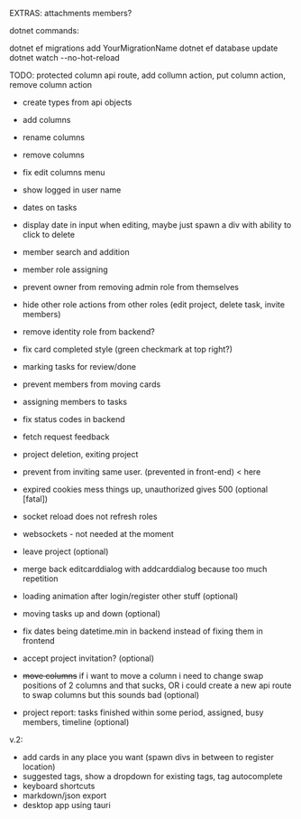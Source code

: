 EXTRAS:
attachments
members?

dotnet commands:

dotnet ef migrations add YourMigrationName
dotnet ef database update
dotnet watch --no-hot-reload

TODO:
protected column api route, add collumn action, put column action, remove column action

- create types from api objects
- add columns
- rename columns
- remove columns
- fix edit columns menu
- show logged in user name
- dates on tasks
- display date in input when editing, maybe just spawn a div with ability to click to delete
- member search and addition
- member role assigning
- prevent owner from removing admin role from themselves
- hide other role actions from other roles (edit project, delete task, invite members)
- remove identity role from backend?
- fix card completed style (green checkmark at top right?)
- marking tasks for review/done
- prevent members from moving cards
- assigning members to tasks
- fix status codes in backend
- fetch request feedback
- project deletion, exiting project
- prevent from inviting same user. (prevented in front-end)
 < here
- expired cookies mess things up, unauthorized gives 500 (optional [fatal])
- socket reload does not refresh roles
- websockets - not needed at the moment
- leave project (optional)
- merge back editcarddialog with addcarddialog because too much repetition
- loading animation after login/register other stuff (optional)
- moving tasks up and down (optional)
- fix dates being datetime.min in backend instead of fixing them in frontend
- accept project invitation? (optional)
- ~~move columns~~ if i want to move a column i need to change swap positions of 2 columns and that sucks, OR i could create a new api route to swap columns but this sounds bad (optional)

- project report: tasks finished within some period, assigned, busy members, timeline (optional)

v.2:

- add cards in any place you want (spawn divs in between to register location)
- suggested tags, show a dropdown for existing tags, tag autocomplete
- keyboard shortcuts
- markdown/json export
- desktop app using tauri